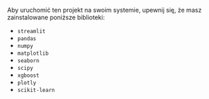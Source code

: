 Aby uruchomić ten projekt na swoim systemie, upewnij się, że masz zainstalowane poniższe biblioteki:

- `streamlit`
- `pandas`
- `numpy`
- `matplotlib`
- `seaborn`
- `scipy`
- `xgboost`
- `plotly`
- `scikit-learn`
